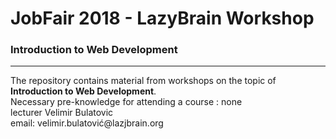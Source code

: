 # JobFair 2018 - LazyBrain Workshop
### Introduction to Web Development
<hr>
The repository contains material from workshops on the topic of<b> Introduction to Web Development</b>.  
<br>
Necessary pre-knowledge for attending a course : none  
<br>
lecturer Velimir Bulatovic  <br>
email: velimir.bulatović@lazjbrain.org
